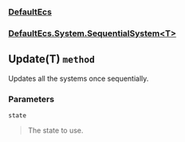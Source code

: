 ### [DefaultEcs](./DefaultEcs.md 'DefaultEcs')
### [DefaultEcs.System.SequentialSystem&lt;T&gt;](./DefaultEcs-System-SequentialSystem-T-.md 'DefaultEcs.System.SequentialSystem&lt;T&gt;')
## Update(T) `method`
Updates all the systems once sequentially.
### Parameters

<a name='DefaultEcs-System-SequentialSystem-T--Update(T)-state'></a>
`state`
>The state to use.
